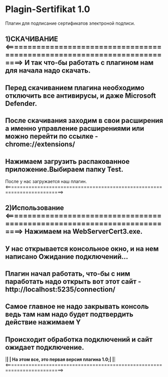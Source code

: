 # Plagin-Sertifikat 1.0
Плагин для подписание сертификатов электроной подписи.

1)СКАЧИВАНИЕ
<==========================================================================>
И так что-бы работать с плагином нам для начала надо скачать.
-------------------------------------------------------------
Перед скачиванием плагина необходимо отключить все антивирусы, и даже Microsoft Defender.
-----------------------------------------------------------------------------------------
После скачивания заходим в свои расширения а именно управление расширениями или можно перейти по ссылке -chrome://extensions/
-----------------------------------------------------------------------------------------------------------------------------
Нажимаем загрузить распакованное приложение.Выбираем папку Test.
----------------------------------------------------------------
После у нас загружается наш плагин.
<==========================================================================>

2)Использование
<==========================================================================>
Нажимаем на WebServerCert3.exe.
-------------------------------
У нас открывается консольное окно, и на нем написано Ожидание подключений...
----------------------------------------------------------------------------
Плагин начал работать, что-бы с ним паработать надо открыть вот этот сайт - http://localhost:5235/connection/
-------------------------------------------------------------------------------------------------------------
Самое главное не надо закрывать консоль ведь там нам надо будет подтвердить действие нажимаем Y
-----------------------------------------------------------------------------------------------
Происходит обработка подключений и сайт ожидает подключение.
------------------------------------------------------------
|____________________________________________|
| На этом все, это первая версия плагина 1.0;|
|____________________________________________|
<==========================================================================>

